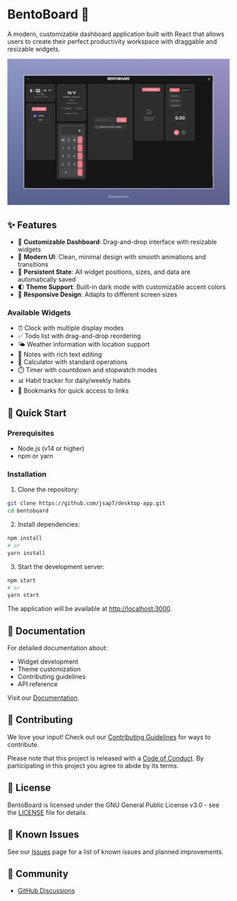 # BentoBoard 🍱

A modern, customizable dashboard application built with React that allows users to create their perfect productivity workspace with draggable and resizable widgets.

![BentoBoard Screenshot](BentoBoard.jpeg)

## ✨ Features

- 🎯 **Customizable Dashboard**: Drag-and-drop interface with resizable widgets
- 🎨 **Modern UI**: Clean, minimal design with smooth animations and transitions
- 💾 **Persistent State**: All widget positions, sizes, and data are automatically saved
- 🌓 **Theme Support**: Built-in dark mode with customizable accent colors
- 📱 **Responsive Design**: Adapts to different screen sizes

### Available Widgets
- ⏰ Clock with multiple display modes
- ✅ Todo list with drag-and-drop reordering
- 🌤️ Weather information with location support
- 📝 Notes with rich text editing
- 🔢 Calculator with standard operations
- ⏱️ Timer with countdown and stopwatch modes
- 📊 Habit tracker for daily/weekly habits
- 🔖 Bookmarks for quick access to links

## 🚀 Quick Start

### Prerequisites

- Node.js (v14 or higher)
- npm or yarn

### Installation

1. Clone the repository:
```bash
git clone https://github.com/jsap7/desktop-app.git
cd bentoboard
```

2. Install dependencies:
```bash
npm install
# or
yarn install
```

3. Start the development server:
```bash
npm start
# or
yarn start
```

The application will be available at [http://localhost:3000](http://localhost:3000).

## 📖 Documentation

For detailed documentation about:
- Widget development
- Theme customization
- Contributing guidelines
- API reference

Visit our [Documentation](docs/README.md).

## 🤝 Contributing

We love your input! Check out our [Contributing Guidelines](CONTRIBUTING.md) for ways to contribute.

Please note that this project is released with a [Code of Conduct](CODE_OF_CONDUCT.md). By participating in this project you agree to abide by its terms.

## 📜 License

BentoBoard is licensed under the GNU General Public License v3.0 - see the [LICENSE](LICENSE) file for details.

## 🐛 Known Issues

See our [Issues](https://github.com/jsap7/desktop-app/issues) page for a list of known issues and planned improvements.

## 💬 Community

- [GitHub Discussions](https://github.com/jsap7/desktop-app/discussions)


